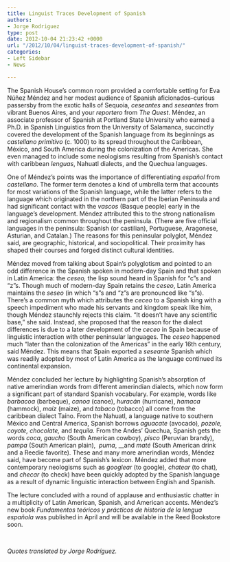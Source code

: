 ```yaml
---
title: Linguist Traces Development of Spanish
authors:
- Jorge Rodriguez
type: post
date: 2012-10-04 21:23:42 +0000
url: "/2012/10/04/linguist-traces-development-of-spanish/"
categories:
- Left Sidebar
- News

---
```

The Spanish House&#8217;s common room provided a comfortable setting for Eva Núñez Méndez and her modest audience of Spanish aficionados–curious passersby from the exotic halls of Sequoia, _ceseantes_ and _seseantes_ from vibrant Buenos Aires, and your _reportero_ from _The Quest_. Méndez, an associate professor of Spanish at Portland State University who earned a Ph.D. in Spanish Linguistics from the University of Salamanca, succinctly covered the development of the Spanish language from its beginnings as _castellano primitivo_ (c. 1000) to its spread throughout the Caribbean, México, and South America during the colonization of the Americas. She even managed to include some neologisms resulting from Spanish’s contact with caribbean _lenguas_, Nahuatl dialects, and the Quechua languages.

One of Méndez’s points was the importance of differentiating _español_ from _castellano_. The former term denotes a kind of umbrella term that accounts for most variations of the Spanish language, while the latter refers to the language which originated in the northern part of the Iberian Peninsula and had significant contact with the _vascos_ (Basque people) early in the language’s development. Méndez attributed this to the strong nationalism and regionalism common throughout the peninsula. (There are five official languages in the peninsula: Spanish (or castilian), Portuguese, Aragonese, Asturian, and Catalan.) The reasons for this peninsular polyglot, Méndez said, are geographic, historical, and sociopolitical. Their proximity has shaped their courses and forged distinct cultural identities.

Méndez moved from talking about Spain’s polyglotism and pointed to an odd difference in the Spanish spoken in modern-day Spain and that spoken in Latin America: the _ceseo,_ the lisp sound heard in Spanish for “c”s and “z”s. Though much of modern-day Spain retains the _ceseo_, Latin America maintains the _seseo_ (in which “s”s and “z”s are pronounced like “s”s). There’s a common myth which attributes the _ceceo_ to a Spanish king with a speech impediment who made his servants and kingdom speak like him, though Méndez staunchly rejects this claim. “It doesn’t have any scientific base,” she said. Instead, she proposed that the reason for the dialect differences is due to a later development of the _ceceo_ in Spain because of linguistic interaction with other peninsular languages. The _ceseo_ happened much “later than the colonization of the Americas” in the early 16th century, said Méndez. This means that Spain exported a _seseante_ Spanish which was readily adopted by most of Latin America as the language continued its continental expansion.

Méndez concluded her lecture by highlighting Spanish’s absorption of native amerindian words from different amerindian dialects, which now form a significant part of standard Spanish vocabulary. For example, words like _barbacoa_ (barbeque), _canoa_ (canoe), _huracán_ (hurricane), _hamaca_ (hammock), _maíz_ (maize), and _tabaco_ (tobacco) all come from the caribbean dialect Taíno. From the Nahuatl, a language native to southern México and Central America, Spanish borrows _aguacate_ (avocado)_, pozole, coyote, chocolate,_ and _tequila._ From the Andes’ Quechua, Spanish gets the words _coca_, _gaucho_ (South American cowboy), _pisco_ (Peruvian brandy), _pampa_ (South American plain),  _puma_, __and _maté_ (South American drink and a Reedie favorite). These and many more amerindian words, Méndez said, have become part of Spanish’s lexicon. Méndez added that more contemporary neologisms such as _googlear_ (to google)_, chatear_ (to chat)_,_ and _checar_ (to check) have been quickly adopted by the Spanish language as a result of dynamic linguistic interaction between English and Spanish.

The lecture concluded with a round of applause and enthusiastic chatter in a multiplicity of Latin American, Spanish, and American accents. Méndez’s new book _Fundamentos teóricos y prácticos de historia de la lengua española_ was published in April and will be available in the Reed Bookstore soon.

&nbsp;

_Quotes translated by Jorge Rodríguez._